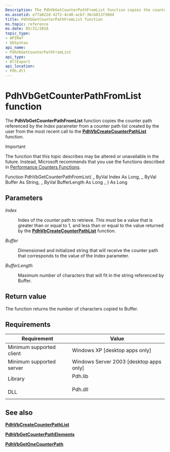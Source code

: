 ```yaml
---
Description: The PdhVbGetCounterPathFromList function copies the counter path referenced by the Index parameter from a counter path list created by the user from the most recent call to the PdhVbCreateCounterPathList function.
ms.assetid: e77a022d-42f2-4c48-acb7-36cb013730dd
title: PdhVbGetCounterPathFromList function
ms.topic: reference
ms.date: 05/31/2018
topic_type: 
- APIRef
- kbSyntax
api_name: 
- PdhVbGetCounterPathFromList
api_type: 
- DllExport
api_location: 
- Pdh.dll
---
```


# PdhVbGetCounterPathFromList function

The **PdhVbGetCounterPathFromList** function copies the counter path referenced by the *Index* parameter from a counter path list created by the user from the most recent call to the [**PdhVbCreateCounterPathList**](pdhvbcreatecounterpathlist.md) function.

> [!IMPORTANT]
> The function that this topic describes may be altered or unavailable in the future. Instead, Microsoft recommends that you use the functions described in [Performance Counters Functions](performance-counters-functions.md).

Function PdhVbGetCounterPathFromList( \_ ByVal Index As Long, \_ ByVal Buffer As String, \_ ByVal BufferLength As Long \_ ) As Long

## Parameters

<dl> <dt>

*Index* 
</dt> <dd>

Index of the counter path to retrieve. This must be a value that is greater than or equal to 1, and less than or equal to the value returned by the [**PdhVbCreateCounterPathList**](pdhvbcreatecounterpathlist.md) function.

</dd> <dt>

*Buffer* 
</dt> <dd>

Dimensioned and initialized string that will receive the counter path that corresponds to the value of the Index parameter.

</dd> <dt>

*BufferLength* 
</dt> <dd>

Maximum number of characters that will fit in the string referenced by Buffer.

</dd> </dl>

## Return value

The function returns the number of characters copied to Buffer.

## Requirements



| Requirement | Value |
|-------------------------------------|------------------------------------------------------------------------------------|
| Minimum supported client<br/> | Windows XP \[desktop apps only\]<br/>                                        |
| Minimum supported server<br/> | Windows Server 2003 \[desktop apps only\]<br/>                               |
| Library<br/>                  | <dl> <dt>Pdh.lib</dt> </dl> |
| DLL<br/>                      | <dl> <dt>Pdh.dll</dt> </dl> |



## See also

<dl> <dt>

[**PdhVbCreateCounterPathList**](pdhvbcreatecounterpathlist.md)
</dt> <dt>

[**PdhVbGetCounterPathElements**](pdhvbgetcounterpathelements.md)
</dt> <dt>

[**PdhVbGetOneCounterPath**](pdhvbgetonecounterpath.md)
</dt> </dl>

 

 





